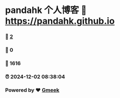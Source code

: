 # pandahk 个人博客 :link: https://pandahk.github.io 
### :page_facing_up: [2](https://pandahk.github.io/tag.html) 
### :speech_balloon: 0 
### :hibiscus: 1616 
### :alarm_clock: 2024-12-02 08:38:04 
### Powered by :heart: [Gmeek](https://github.com/Meekdai/Gmeek)
